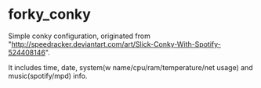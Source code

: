 # forky_conky
Simple conky configuration, originated from "http://speedracker.deviantart.com/art/Slick-Conky-With-Spotify-524408146". 

It includes time, date, system(w name/cpu/ram/temperature/net usage) and music(spotify/mpd) info. 